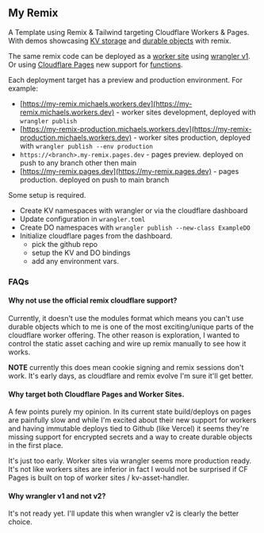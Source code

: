 ## My Remix

A Template using Remix & Tailwind targeting Cloudflare Workers & Pages. With demos 
showcasing [KV storage](https://my-remix.pages.dev/kv)
and [durable objects](https://my-remix.pages.dev/do/the-one) with remix.

The same remix code can be deployed as a [worker site](https://developers.cloudflare.com/workers/platform/sites)
using [wrangler v1](https://github.com/cloudflare/wrangler). Or using [Cloudflare Pages](https://developers.cloudflare.com/pages/)
new support for [functions](https://developers.cloudflare.com/pages/platform/functions#advanced-mode).

Each deployment target has a preview and production environment. For example:

- [https://my-remix.michaels.workers.dev](https://my-remix.michaels.workers.dev) - worker sites development, deployed with `wrangler publish`
- [https://my-remix-production.michaels.workers.dev](https://my-remix-production.michaels.workers.dev) - worker sites production, deployed with `wrangler publish --env production`
- `https://<branch>.my-remix.pages.dev` - pages preview. deployed on push to any branch other then main
- [https://my-remix.pages.dev](https://my-remix.pages.dev) - pages production. deployed on push to main branch

Some setup is required.

- Create KV namespaces with wrangler or via the cloudflare dashboard
- Update configuration in `wrangler.toml`
- Create DO namespaces with `wrangler publish --new-class ExampleDO`
- Initialize cloudflare pages from the dashboard.
    - pick the github repo
    - setup the KV and DO bindings
    - add any environment vars.

### FAQs

#### Why not use the official remix cloudflare support?
Currently, it doesn't use the modules format which means you can't use
durable objects which to me is one of the most exciting/unique parts of the
cloudflare worker offering. The other reason is exploration, I wanted to
control the static asset caching and wire up remix manually to see how it works.

**NOTE** currently this does mean cookie signing and remix sessions don't work. It's
early days, as cloudflare and remix evolve I'm sure it'll get better.

#### Why target both Cloudflare Pages and Worker Sites.

A few points purely my opinion. In its current state build/deploys on pages are painfully
slow and while I'm excited about their new support for workers and having immutable deploys
tied to Github (like Vercel) it seems they're missing support for encrypted secrets and
a way to create durable objects in the first place.

It's just too early. Worker sites via wrangler seems more production ready. It's not like
workers sites are inferior in fact I would not be surprised if CF Pages is built on top of
worker sites / kv-asset-handler.

#### Why wrangler v1 and not v2?

It's not ready yet. I'll update this when wrangler v2 is clearly the better choice.

